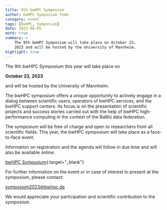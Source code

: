 ```yaml
---
title: 9th bwHPC Symposium
author: bwHPC Symposium Team
category: event
tags: [bwHPC, Symposium]
date: 2023-06-05
motd: true
summary: >
    The 9th bwHPC Symposium will take place on October 23,
    2023 and will be hosted by the University of Mannheim.
highlight: true
---
```


The 9th bwHPC Symposium this year will take place on

**October 23, 2023**

and will be hosted by the University of Mannheim.

The bwHPC symposium offers a unique opportunity to actively engage in a dialog between scientific users, operators of bwHPC services, and the bwHPC support centers.
Its focus is on the presentation of scientific projects and success stories carried out with the help of bwHPC high-performance computing in the context of the BaWü data federation.

The symposium will be free of charge and open to researchers from all scientific fields.
This year, the bwHPC symposium will take place as a face-to-face event.

Information on registration and the agenda will follow in due time and will also be available online:

[bwHPC Symposium](https://www.bwhpc.de/9-bwhpc-symposium.php){:target="_blank"}

For further information on the event or in case of interest to present at the symposium, please contact:

[symposium2023@bwhpc.de](mailto:symposium2023@bwhpc.de)

We would appreciate your participation and scientific contribution to the symposium.
